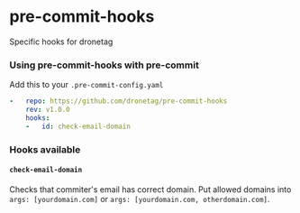 # pre-commit-hooks

Specific hooks for dronetag

### Using pre-commit-hooks with pre-commit

Add this to your `.pre-commit-config.yaml`

```yaml
-   repo: https://github.com/dronetag/pre-commit-hooks
    rev: v1.0.0
    hooks:
    -   id: check-email-domain
```

### Hooks available

#### `check-email-domain`
Checks that commiter's email has correct domain. Put allowed domains into `args: [yourdomain.com]` or `args: [yourdomain.com, otherdomain.com]`.
